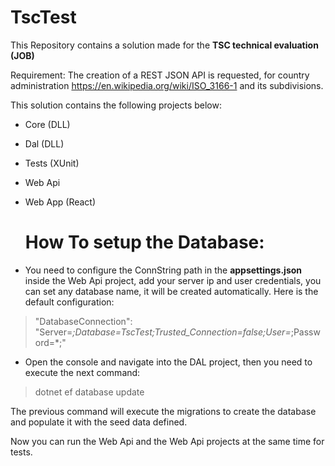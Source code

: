 # TscTest

This Repository contains a solution made for the **TSC technical evaluation (JOB)** 

Requirement: The creation of a REST JSON API is requested, for country administration https://en.wikipedia.org/wiki/ISO_3166-1 and its subdivisions.

This solution contains the following projects below:

- Core (DLL)
- Dal (DLL)
- Tests (XUnit)
- Web Api
- Web App (React)

  # How To setup the Database:

- You need to configure the ConnString path in the **appsettings.json** inside the Web Api project, add your server ip and user credentials, you can set any database name, it will be created automatically. Here is the default configuration: 
> "DatabaseConnection": "Server=*;Database=TscTest;Trusted_Connection=false;User=*;Password=*;"

- Open the console and navigate into the DAL project, then you need to execute the next command:

> dotnet ef database update

The previous command will execute the migrations to create the database and populate it with the seed data defined.

Now you can run the Web Api and the Web Api projects at the same time for tests.

